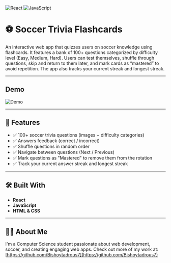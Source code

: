![React](https://img.shields.io/badge/react-%2361DAFB.svg) ![JavaScript](https://img.shields.io/badge/javascript-%23F7DF1E.svg?logo=javascript&logoColor=black)

# ⚽ Soccer Trivia Flashcards

An interactive web app that quizzes users on soccer knowledge using flashcards. It features a bank of 100+ questions categorized by difficulty level (Easy, Medium, Hard). Users can test themselves, shuffle through questions, skip and return to them later, and mark cards as “mastered” to avoid repetition. The app also tracks your current streak and longest streak.

---

## Demo

![Demo](src/assets/SoccerFlashcards.gif)

---


## 🚀 Features

- ✅ 100+ soccer trivia questions (images + difficulty categories)
- ✅ Answers feedback (correct / incorrect)
- ✅ Shuffle questions in random order
- ✅ Navigate between questions (Next / Previous)
- ✅ Mark questions as "Mastered" to remove them from the rotation
- ✅ Track your current answer streak and longest streak

---

## 🛠️ Built With

- **React** 
- **JavaScript**
- **HTML & CSS**

---

## 🙋‍♂️ About Me 

I'm a Computer Science student passionate about web development, soccer, and creating engaging web apps.
Check out more of my work at: [https://github.com/Bishoytadrous7](https://github.com/Bishoytadrous7)


